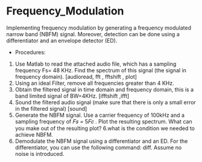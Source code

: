 # Frequency_Modulation
Implementing frequency modulation by generating a frequency modulated narrow band (NBFM) signal. Moreover, detection can be done using a differentiator and an envelope detector (ED).

* Procedures:
1. Use Matlab to read the attached audio file, which has a sampling frequency Fs= 48 KHz. Find the spectrum of this signal (the signal in frequency domain). [audioread, fft , fftshift , plot]
2. Using an ideal Filter, remove all frequencies greater than 4 KHz.
3. Obtain the filtered signal in time domain and frequency domain, this is a band limited signal of BW=4KHz. [ifftshift ,ifft]
4. Sound the filtered audio signal (make sure that there is only a small error in the filtered signal) [sound]
5. Generate the NBFM signal. Use a carrier frequency of 100kHz and a sampling frequency of 𝐹𝑠 = 5𝐹𝑐 . Plot the resulting spectrum. What can you make out of the resulting plot?
6.what is the condition we needed to achieve NBFM.
7. Demodulate the NBFM signal using a differentiator and an ED. For the differentiator, you can use the following command: diff. Assume no noise is introduced.
